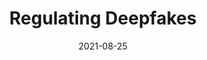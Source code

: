 ---
title: Regulating Deepfakes

event: United Nations
event_url: 

location: 


# Talk start and end times.
#   End time can optionally be hidden by prefixing the line with `#`.
date: "2021-08-25"

# Schedule page publish date (NOT talk date).
publishDate: "2017-01-01T00:00:00Z"

authors: []
tags: []

# Is this a featured talk? (true/false)
featured: false

image:
  caption: 'Image credit: [**Unsplash**](https://unsplash.com/photos/x_0hW-KaCgI)'
  focal_point: Right
---